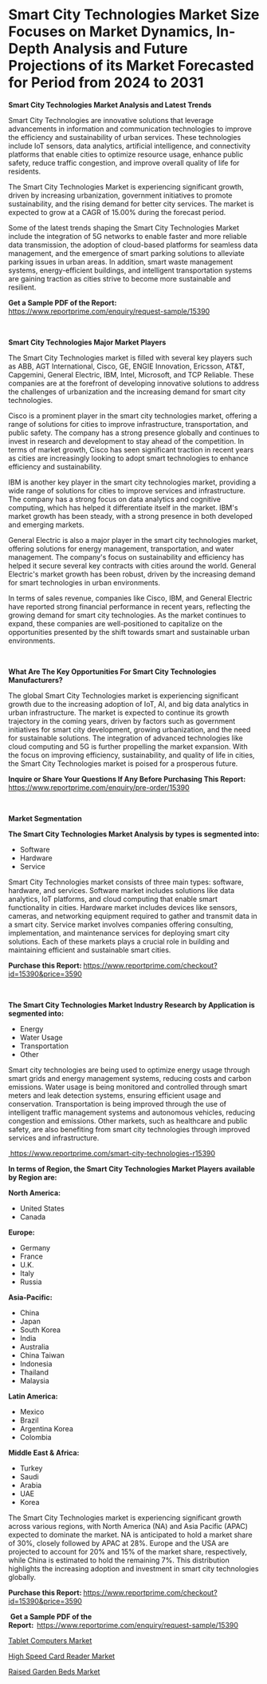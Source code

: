 <p><h1>Smart City Technologies Market Size Focuses on Market Dynamics, In-Depth Analysis and Future Projections of its Market Forecasted for Period from 2024 to 2031</h1></p><p><strong>Smart City Technologies Market Analysis and Latest Trends</strong></p>
<p><p>Smart City Technologies are innovative solutions that leverage advancements in information and communication technologies to improve the efficiency and sustainability of urban services. These technologies include IoT sensors, data analytics, artificial intelligence, and connectivity platforms that enable cities to optimize resource usage, enhance public safety, reduce traffic congestion, and improve overall quality of life for residents.</p><p>The Smart City Technologies Market is experiencing significant growth, driven by increasing urbanization, government initiatives to promote sustainability, and the rising demand for better city services. The market is expected to grow at a CAGR of 15.00% during the forecast period.</p><p>Some of the latest trends shaping the Smart City Technologies Market include the integration of 5G networks to enable faster and more reliable data transmission, the adoption of cloud-based platforms for seamless data management, and the emergence of smart parking solutions to alleviate parking issues in urban areas. In addition, smart waste management systems, energy-efficient buildings, and intelligent transportation systems are gaining traction as cities strive to become more sustainable and resilient.</p></p>
<p><strong>Get a Sample PDF of the Report:&nbsp;</strong> <a href="https://www.reportprime.com/enquiry/request-sample/15390">https://www.reportprime.com/enquiry/request-sample/15390</a></p>
<p>&nbsp;</p>
<p><strong>Smart City Technologies Major Market Players</strong></p>
<p><p>The Smart City Technologies market is filled with several key players such as ABB, AGT International, Cisco, GE, ENGIE Innovation, Ericsson, AT&T, Capgemini, General Electric, IBM, Intel, Microsoft, and TCP Reliable. These companies are at the forefront of developing innovative solutions to address the challenges of urbanization and the increasing demand for smart city technologies.</p><p>Cisco is a prominent player in the smart city technologies market, offering a range of solutions for cities to improve infrastructure, transportation, and public safety. The company has a strong presence globally and continues to invest in research and development to stay ahead of the competition. In terms of market growth, Cisco has seen significant traction in recent years as cities are increasingly looking to adopt smart technologies to enhance efficiency and sustainability.</p><p>IBM is another key player in the smart city technologies market, providing a wide range of solutions for cities to improve services and infrastructure. The company has a strong focus on data analytics and cognitive computing, which has helped it differentiate itself in the market. IBM's market growth has been steady, with a strong presence in both developed and emerging markets.</p><p>General Electric is also a major player in the smart city technologies market, offering solutions for energy management, transportation, and water management. The company's focus on sustainability and efficiency has helped it secure several key contracts with cities around the world. General Electric's market growth has been robust, driven by the increasing demand for smart technologies in urban environments.</p><p>In terms of sales revenue, companies like Cisco, IBM, and General Electric have reported strong financial performance in recent years, reflecting the growing demand for smart city technologies. As the market continues to expand, these companies are well-positioned to capitalize on the opportunities presented by the shift towards smart and sustainable urban environments.</p></p>
<p>&nbsp;</p>
<p><strong>What Are The Key Opportunities For Smart City Technologies Manufacturers?</strong></p>
<p><p>The global Smart City Technologies market is experiencing significant growth due to the increasing adoption of IoT, AI, and big data analytics in urban infrastructure. The market is expected to continue its growth trajectory in the coming years, driven by factors such as government initiatives for smart city development, growing urbanization, and the need for sustainable solutions. The integration of advanced technologies like cloud computing and 5G is further propelling the market expansion. With the focus on improving efficiency, sustainability, and quality of life in cities, the Smart City Technologies market is poised for a prosperous future.</p></p>
<p><strong>Inquire or Share Your Questions If Any Before Purchasing This Report:</strong> <a href="https://www.reportprime.com/enquiry/pre-order/15390">https://www.reportprime.com/enquiry/pre-order/15390</a></p>
<p>&nbsp;</p>
<p><strong>Market Segmentation</strong></p>
<p><strong>The Smart City Technologies Market Analysis by types is segmented into:</strong></p>
<p><ul><li>Software</li><li>Hardware</li><li>Service</li></ul></p>
<p><p>Smart City Technologies market consists of three main types: software, hardware, and services. Software market includes solutions like data analytics, IoT platforms, and cloud computing that enable smart functionality in cities. Hardware market includes devices like sensors, cameras, and networking equipment required to gather and transmit data in a smart city. Service market involves companies offering consulting, implementation, and maintenance services for deploying smart city solutions. Each of these markets plays a crucial role in building and maintaining efficient and sustainable smart cities.</p></p>
<p><strong>Purchase this Report:&nbsp;</strong><a href="https://www.reportprime.com/checkout?id=15390&price=3590">https://www.reportprime.com/checkout?id=15390&price=3590</a></p>
<p>&nbsp;</p>
<p><strong>The Smart City Technologies Market Industry Research by Application is segmented into:</strong></p>
<p><ul><li>Energy</li><li>Water Usage</li><li>Transportation</li><li>Other</li></ul></p>
<p><p>Smart city technologies are being used to optimize energy usage through smart grids and energy management systems, reducing costs and carbon emissions. Water usage is being monitored and controlled through smart meters and leak detection systems, ensuring efficient usage and conservation. Transportation is being improved through the use of intelligent traffic management systems and autonomous vehicles, reducing congestion and emissions. Other markets, such as healthcare and public safety, are also benefiting from smart city technologies through improved services and infrastructure.</p></p>
<p><a href="https://www.reportprime.com/smart-city-technologies-r15390">&nbsp;https://www.reportprime.com/smart-city-technologies-r15390</a></p>
<p><strong>In terms of Region, the Smart City Technologies Market Players available by Region are:</strong></p>
<p>
    <p> <strong> North America: </strong>
        <ul>
            <li>United States</li>
            <li>Canada</li>
        </ul>
        </p> 
    <p> <strong> Europe: </strong>
        <ul>
            <li>Germany</li>
            <li>France</li>
            <li>U.K.</li>
            <li>Italy</li>
            <li>Russia</li>
        </ul>
        </p> 
    <p> <strong> Asia-Pacific: </strong>
        <ul>
            <li>China</li>
            <li>Japan</li>
            <li>South Korea</li>
            <li>India</li>
            <li>Australia</li>
            <li>China Taiwan</li>
            <li>Indonesia</li>
            <li>Thailand</li>
            <li>Malaysia</li>
        </ul>
        </p> 
    <p> <strong> Latin America: </strong>
        <ul>
            <li>Mexico</li>
            <li>Brazil</li>
            <li>Argentina Korea</li>
            <li>Colombia</li>
        </ul>
        </p> 
    <p> <strong> Middle East & Africa: </strong>
        <ul>
            <li>Turkey</li>
            <li>Saudi</li>
            <li>Arabia</li>
            <li>UAE</li>
            <li>Korea</li>
        </ul>
    </p>
    </p>
<p><p>The Smart City Technologies market is experiencing significant growth across various regions, with North America (NA) and Asia Pacific (APAC) expected to dominate the market. NA is anticipated to hold a market share of 30%, closely followed by APAC at 28%. Europe and the USA are projected to account for 20% and 15% of the market share, respectively, while China is estimated to hold the remaining 7%. This distribution highlights the increasing adoption and investment in smart city technologies globally.</p></p>
<p><strong>Purchase this Report: </strong><a href="https://www.reportprime.com/checkout?id=15390&price=3590">https://www.reportprime.com/checkout?id=15390&price=3590</a></p>
<p>&nbsp;<strong>Get a Sample PDF of the Report:&nbsp;&nbsp;</strong><a href="https://www.reportprime.com/enquiry/request-sample/15390">https://www.reportprime.com/enquiry/request-sample/15390</a></p>
<p><strong></strong></p>
<p><p><a href="https://www.linkedin.com/pulse/tablet-computers-market-report-reveals-latest-trends-growth-yxi4e?trackingId=K5e6IPM5gFqyfVeUXZVfhg%3D%3D">Tablet Computers Market</a></p><p><a href="https://www.linkedin.com/pulse/high-speed-card-reader-market-share-evolution-growth-trends-kmrne?trackingId=6%2FfKuZeEHBz9vHaPHaoCiA%3D%3D">High Speed Card Reader Market</a></p><p><a href="https://www.linkedin.com/pulse/raised-garden-beds-market-insight-trends-growth-forecasted-o0rte?trackingId=IDP2bWuir4Hc4MxXYZNLEQ%3D%3D">Raised Garden Beds Market</a></p></p>